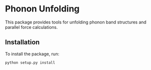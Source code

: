 # Phonon Unfolding

This package provides tools for unfolding phonon band structures and parallel force calculations.

## Installation

To install the package, run:

```sh
python setup.py install